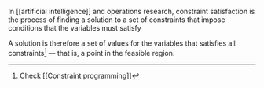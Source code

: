 In [[artificial intelligence]] and operations research, constraint satisfaction is the process of finding a solution to a set of constraints that impose conditions that the variables must satisfy

A solution is therefore a set of values for the variables that satisfies all constraints[^1] — that is, a point in the feasible region.

[^1]: Check [[Constraint programming]]